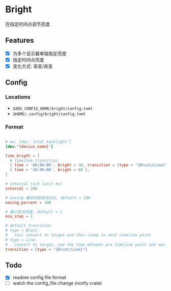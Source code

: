 # Bright

在指定时间点调节亮度

## Features

- [x] 为多个显示器单独指定亮度
- [x] 指定时间点亮度
- [x] 变化方式: 渐变/突变

## Config

### Locations

- `$XDG_CONFIG_HOME/bright/config.toml`
- `$HOME/.config/bright/config.toml`

### Format

```toml

# ex: [dev.'intel_backlight']
[dev.'{device_name}']

time_bright = [
  # timeitem transition
  { time = '08:00:00', bright = 30, transition = {type = "{Brust/Line}"}, },
  { time = '10:00:00', bright = 60 },
]

# interval tick (unit ms)
interval = 200

# easing 缓动时前进百分比, default = 100
easing_percent = 100

# 最小变动亮度, default = 1
min_step = 1

# default transition
# type = Brust.
#   fast convert to target and then sleep to next timeline point
# type = Line.
#   convert to target, use the time between pre timeline point and next timeline point
transition = {type = "{Brust/Line}"}
```

## Todo

- [x] readme config file format
- [ ] watch the config_file change (notify crate)
